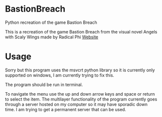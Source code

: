 # BastionBreach
Python recreation of the game Bastion Breach

This is a recreation of the game Bastion Breach from the visual novel Angels with Scaly Wings made by Radical Phi
[Website](http://angelswithscalywings.com/)

# Usage
Sorry but this program uses the msvcrt python library so it is currently only supported on windows, I am currently trying to fix this.

The program should be run in terminal.

To navigate the menu use the up and down arrow keys and space or return to select the item.
The multilayer functionality of the program currently goes through a server hosted on my computer so it may have sporadic down time. I am trying to get a permanent server that can be used.